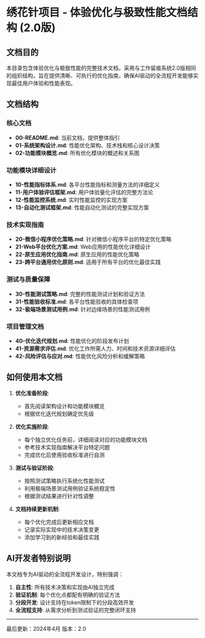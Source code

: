 # 绣花针项目 - 体验优化与极致性能文档结构 (2.0版)

## 文档目的

本目录包含体验优化与极致性能的完整技术文档，采用与工作留痕系统2.0版相同的组织结构，旨在提供清晰、可执行的优化指南，确保AI驱动的全流程开发能够实现最佳用户体验和性能表现。

## 文档结构

### 核心文档

- **00-README.md**: 当前文档，提供整体指引
- **01-系统架构设计.md**: 性能优化架构、技术栈和核心设计决策
- **02-功能模块概览.md**: 所有优化模块的概述和关系图

### 功能模块详细设计

- **10-性能指标体系.md**: 各平台性能指标和测量方法的详细定义
- **11-用户体验评估框架.md**: 用户体验量化评估的完整方法论
- **12-性能监控系统.md**: 实时性能监控的实现方案
- **13-自动化测试框架.md**: 性能自动化测试的完整实现方案

### 技术实现指南

- **20-微信小程序优化策略.md**: 针对微信小程序平台的特定优化策略
- **21-Web平台优化方案.md**: Web应用的性能优化详细设计
- **22-原生应用优化指南.md**: 原生应用的性能优化策略
- **23-跨平台通用优化原则.md**: 适用于所有平台的优化最佳实践

### 测试与质量保障

- **30-性能测试策略.md**: 完整的性能测试计划和验证方法
- **31-性能验收标准.md**: 各平台性能验收的具体检查项
- **32-极端场景测试用例.md**: 针对边缘场景的性能测试用例

### 项目管理文档

- **40-优化迭代规划.md**: 性能优化的阶段发布计划
- **41-资源需求评估.md**: 优化工作所需人力、时间和技术资源详细评估
- **42-风险评估与应对.md**: 性能优化风险分析和缓解策略

## 如何使用本文档

1. **优化准备阶段**:
   - 首先阅读架构设计和功能模块概览
   - 根据优化迭代规划确定优先级

2. **优化实施阶段**:
   - 每个独立优化任务前，详细阅读对应的功能模块文档
   - 参考技术实现指南解决平台特定问题
   - 完成优化后使用验收标准进行自测

3. **测试与验证阶段**:
   - 按照测试策略执行系统化性能测试
   - 利用极端场景测试用例验证系统稳定性
   - 根据测试结果进行针对性调整

4. **文档持续更新机制**:
   - 每个优化完成后更新相应文档
   - 记录实际实现中的技术决策变更
   - 添加学习到的新经验和最佳实践

## AI开发者特别说明

本文档专为AI驱动的全流程开发设计，特别强调：

1. **自主性**: 所有技术决策和实现由AI独立完成
2. **验证机制**: 每个优化点都配有明确的验证方法
3. **分段开发**: 设计支持在token限制下的分段高效开发
4. **全流程支持**: 从需求分析到测试验证的完整闭环支持

---

最后更新：2024年4月
版本：2.0